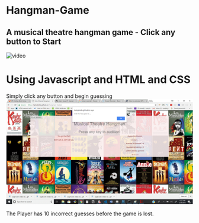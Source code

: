 # Hangman-Game

## A musical theatre hangman game - Click any button to Start
![video](https://user-images.githubusercontent.com/32774089/40668921-bc05dac4-6333-11e8-89c6-dd7fdecfd0c4.gif)

# Using Javascript and HTML and CSS 

Simply click any button and begin guessing
![Screen Shot](assets/images/scrn.gif)

The Player has 10 incorrect guesses before the game is lost.